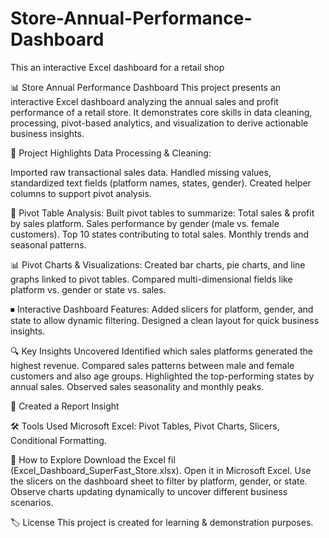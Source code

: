 # Store-Annual-Performance-Dashboard
This an interactive Excel dashboard for a retail shop 

📊 Store Annual Performance Dashboard
This project presents an interactive Excel dashboard analyzing the annual sales and profit performance of a retail store. It demonstrates core skills in data cleaning, processing, pivot-based analytics, and visualization to derive actionable business insights.

🚀 Project Highlights
Data Processing & Cleaning:

Imported raw transactional sales data.
Handled missing values, standardized text fields (platform names, states, gender).
Created helper columns to support pivot analysis.

📅 Pivot Table Analysis:
Built pivot tables to summarize:
Total sales & profit by sales platform.
Sales performance by gender (male vs. female customers).
Top 10 states contributing to total sales.
Monthly trends and seasonal patterns.

📊 Pivot Charts & Visualizations:
Created bar charts, pie charts, and line graphs linked to pivot tables.
Compared multi-dimensional fields like platform vs. gender or state vs. sales.

⏹ Interactive Dashboard Features:
Added slicers for platform, gender, and state to allow dynamic filtering.
Designed a clean layout for quick business insights.

🔍 Key Insights Uncovered
Identified which sales platforms generated the highest revenue.
Compared sales patterns between male and female customers and also age groups.
Highlighted the top-performing states by annual sales.
Observed sales seasonality and monthly peaks.

🧾 Created a Report Insight

🛠 Tools Used
Microsoft Excel: Pivot Tables, Pivot Charts, Slicers, Conditional Formatting.

📂 How to Explore
Download the Excel fil (Excel_Dashboard_SuperFast_Store.xlsx).
Open it in Microsoft Excel.
Use the slicers on the dashboard sheet to filter by platform, gender, or state.
Observe charts updating dynamically to uncover different business scenarios.

🏷 License
This project is created for learning & demonstration purposes.
